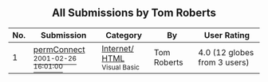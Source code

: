 ﻿<div align="center">

## All Submissions by Tom Roberts

</div>

No.  | Submission | Category | By   | User Rating
---- | ---------- | -------- | ---- | -----------
1 | [permConnect<br /><sup>2001-02-26 16:01:00</sup>](https://github.com/Planet-Source-Code/tom-roberts-permconnect__1-21353) | [Internet/ HTML<br /><sup>Visual Basic</sup>](../ByCategory/internet-html__1-34.md) | Tom Roberts | 4.0 (12 globes from 3 users)
